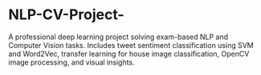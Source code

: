 # NLP-CV-Project-
A professional deep learning project solving exam-based NLP and Computer Vision tasks. Includes tweet sentiment classification using SVM and Word2Vec, transfer learning for house image classification, OpenCV image processing, and visual insights.
